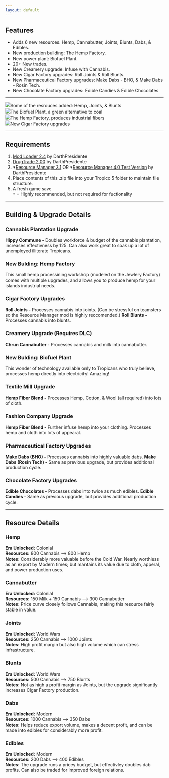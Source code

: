 ```yaml
---
layout: default
---
```


## Features
* Adds 6 new resources. Hemp, Cannabutter, Joints, Blunts, Dabs, & Edibles.
* New production building: The Hemp Factory.
* New power plant: Biofuel Plant.
* 20+ New trades.
* New Creamery upgrade: Infuse with Cannabis.
* New Cigar Factory upgrades: Roll Joints & Roll Blunts.
* New Pharmaceutical Factory upgrades: Make Dabs - BHO, & Make Dabs - Rosin Tech.
* New Chocolate Factory upgrades: Edible Candies & Edible Chocolates

<hr>  

<div class="slider">
	<div><img src="images/scrShot1.png" /><span class="caption">Some of the resrouces added: Hemp, Joints, & Blunts</span></div>
	<div><img src="images/scrShot2.png" /><span class="caption">The Biofuel Plant, a green alternative to coal</span></div>
	<div><img src="images/scrShot3.png" /><span class="caption">The Hemp Factory, produces industrial fibers</span></div>
	<div><img src="images/scrShot4.png" /><span class="caption">New Cigar Factory upgrades</span></div>
</div>

<hr>  
 
## Requirements
1. [Mod Loader 2.4](https://tropicomodding.org/mod-loader-2-4-required-file-t28.html) by DarthPresidente  
2. [DrugTrade 2.00](https://tropicomodding.org/drug-trade-updated-jan-10-2015-t20.html) by DarthPresidente  
3. *[Resource Manager 3.1](http://tropicomodding.org/resource-manager-2-0-major-update-t52.html) OR *[Resource Manager 4.0 Test Version](https://tropicomodding.org/resource-manager-4-0-test-version-1-now-available-t354.html) by DarthPresidente  
4. Place contents of this .zip file into your Tropico 5 folder to maintain file structure. 
5. A fresh game save  
<code>&ast;</code> = Highly recommended, but not required for fuctionality

<hr>

## Building & Upgrade Details
### Cannabis Plantation Upgrade
**Hippy Commune -** Doubles workforce & budget of the cannabis plantation, increases effectivness by 125. Can also work great to soak up a lot of unemployed illiterate Tropicans.

### New Bulding: Hemp Factory
This small hemp processining workshop (modeled on the Jewlery Factory) comes with multiple upgrades, and allows you to produce hemp for your islands industrial needs.

### Cigar Factory Upgrades
**Roll Joints -** Processes cannabis into joints. (Can be stressful on teamsters so the Resource Manager mod is highly reccomended.)
**Roll Blunts -** Processes cannabis into blunts.

### Creamery Upgrade (Requires DLC)
**Chrun Cannabutter -** Processes cannabis and milk into cannabutter.

### New Bulding: Biofuel Plant
This wonder of technology available only to Tropicans who truly believe, processes hemp directly into electricity! Amazing!

### Textile Mill Upgrade
**Hemp Fiber Blend -** Processes Hemp, Cotton, & Wool (all required) into lots of cloth.

### Fashion Company Upgrade
**Hemp Fiber Blend -** Further infuse hemp into your clothing. Processes hemp and cloth into lots of appearal.

### Pharmaceutical Factory Upgrades
**Make Dabs (BHO) -** Processes cannabis into highly valuable dabs.
**Make Dabs (Rosin Tech) -** Same as previous upgrade, but provides additional production cycle.

### Chocolate Factory Upgrades 
**Edible Chocolates -** Processes dabs into twice as much edibles.
**Edible Candies -** Same as previous upgrade, but provides additional production cycle.

<hr>  

## Resource Details
### Hemp
**Era Unlocked:** Colonial  
**Resources:** 800 Cannabis --> 800 Hemp  
**Notes:** Considerably more valuable before the Cold War. Nearly worthless as an export by Modern times; but mantains its value due to cloth, apperal, and power production uses.  

### Cannabutter
**Era Unlocked:** Colonial  
**Resources:** 150 Milk + 150 Cannabis --> 300 Cannabutter  
**Notes:** Price curve closely follows Cannabis, making this resource fairly stable in value.  

### Joints
**Era Unlocked:** World Wars  
**Resources:** 250 Cannabis --> 1000 Joints  
**Notes:** High profit margin but also high volume which can stress infrastructure.  

### Blunts
**Era Unlocked:** World Wars  
**Resources:** 500 Cannabis --> 750 Blunts  
**Notes:** Not as high a profit margin as Joints, but the upgrade significantly increases Cigar Factory production.

### Dabs
**Era Unlocked:** Modern  
**Resources:** 1000 Cannabis --> 350 Dabs  
**Notes:** Helps reduce export volume, makes a decent profit, and can be made into edibles for considerably more profit.  

### Edibles
**Era Unlocked:** Modern  
**Resources:** 200 Dabs --> 400 Edibles  
**Notes:** The upgrade runs a pricey budget, but effectivley doubles dab profits.  Can also be traded for improved foreign relations.